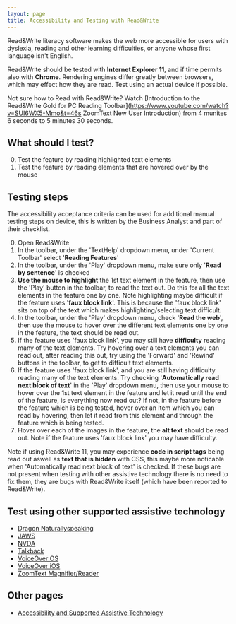 ```yaml
---
layout: page
title: Accessibility and Testing with Read&Write
---
```


Read&Write literacy software makes the web more accessible for users with dyslexia, reading and other learning difficulties, or anyone whose first language isn't English.

Read&Write should be tested with **Internet Explorer 11**, and if time permits also with **Chrome**. Rendering engines differ greatly between browsers, which may effect how they are read. Test using an actual device if possible.

Not sure how to Read with Read&Write? Watch [Introduction to the Read&Write Gold for PC Reading Toolbar](https://www.youtube.com/watch?v=SUI6WX5-Mmo&t=46s ZoomText New User Introduction) from 4 munites 6 seconds to 5 minutes 30 seconds.

## What should I test?

0. Test the feature by reading highlighted text elements
1. Test the feature by reading elements that are hovered over by the mouse

## Testing steps

The accessibility acceptance criteria can be used for additional manual testing steps on device, this is written by the Business Analyst and part of their checklist. 

0. Open Read&Write
1. In the toolbar, under the 'TextHelp' dropdown menu, under 'Current Toolbar' select '**Reading Features**'
2. In the toolbar, under the 'Play' dropdown menu, make sure only '**Read by sentence**' is checked
3. **Use the mouse to highlight** the 1st text element in the feature, then use the 'Play' button in the toolbar, to read the text out. Do this for all the text elements in the feature one by one. Note highlighting maybe difficult if the feature uses '**faux block link**'. This is because the 'faux block link' sits on top of the text which makes highlighting/selecting text difficult.
4. In the toolbar, under the 'Play' dropdown menu, check '**Read the web**', then use the mouse to hover over the different text elements one by one in the feature, the text should be read out. 
5. If the feature uses 'faux block link', you may still have **difficulty** reading many of the text elements. Try hovering over a text elements you can read out, after reading this out, try using the 'Forward' and 'Rewind' buttons in the toolbar, to get to difficult text elements. 
6. If the feature uses 'faux block link', and you are still having difficulty reading many of the text elements. Try checking '**Automatically read next block of text**' in the 'Play' dropdown menu, then use your mouse to hover over the 1st text element in the feature and let it read until the end of the feature, is everything now read out? If not, in the feature before the feature which is being tested, hover over an item which you can read by hovering, then let it read from this element and through the feature which is being tested.
7. Hover over each of the images in the feature, the **alt text** should be read out. Note if the feature uses 'faux block link' you may have difficulty.

Note if using Read&Write 11, you may experience **code in script tags** being read out aswell as **text that is hidden** with CSS, this maybe more noticable when 'Automatically read next block of text' is checked. If these bugs are not present when testing with other assistive technology there is no need to fix them, they are bugs with Read&Write itself (which have been reported to Read&Write).

## Test using other supported assistive technology

- [Dragon Naturallyspeaking](accessibility-and-testing-with-dragon)
- [JAWS](accessibility-and-testing-with-jaws)
- [NVDA](accessibility-and-testing-with-nvda)
- [Talkback](accessibility-and-testing-with-talkback)
- [VoiceOver OS](accessibility-and-testing-with-voiceover-os)
- [VoiceOver iOS](accessibility-and-testing-with-voiceover-ios)
- [ZoomText Magnifier/Reader](accessibility-and-testing-with-zoomtext)

## Other pages

- [Accessibility and Supported Assistive Technology](accessibility-and-supported-assistive-technology)